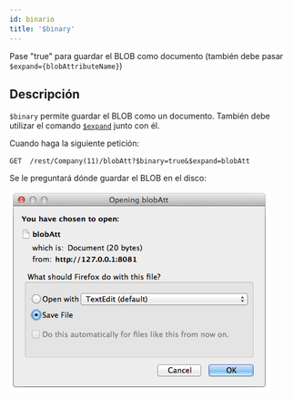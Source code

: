 ```yaml
---
id: binario
title: '$binary'
---
```


Pase "true" para guardar el BLOB como documento (también debe pasar `$expand={blobAttributeName}`)

## Descripción

`$binary` permite guardar el BLOB como un documento.  También debe utilizar el comando [`$expand`]($expand.md) junto con él.

Cuando haga la siguiente petición:

```
GET  /rest/Company(11)/blobAtt?$binary=true&$expand=blobAtt
```

Se le preguntará dónde guardar el BLOB en el disco:

![](../assets/en/REST/binary.png)

